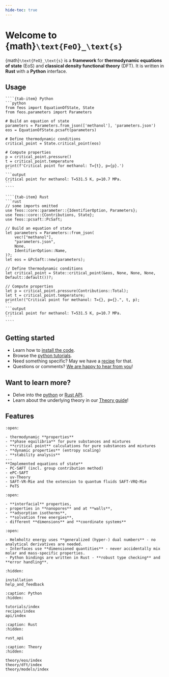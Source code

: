 ```yaml
---
hide-toc: true
---
```


# Welcome to {math}`\text{FeO}_\text{s}`

{math}`\text{FeO}_\text{s}` is a **framework** for **thermodynamic equations of state** (EoS) and **classical density functional theory** (DFT).
It is written in **Rust** with a **Python** interface.

## Usage

`````{tab-set}
````{tab-item} Python
```python
from feos import EquationOfState, State
from feos.parameters import Parameters

# Build an equation of state
parameters = Parameters.from_json(['methanol'], 'parameters.json')
eos = EquationOfState.pcsaft(parameters)

# Define thermodynamic conditions
critical_point = State.critical_point(eos)

# Compute properties
p = critical_point.pressure()
t = critical_point.temperature
print(f'Critical point for methanol: T={t}, p={p}.')
```
```output
Critical point for methanol: T=531.5 K, p=10.7 MPa.
```
````

````{tab-item} Rust
```rust
// some imports omitted
use feos::core::parameter::{IdentifierOption, Parameters};
use feos::core::{Contributions, State};
use feos::pcsaft::PcSaft;

// Build an equation of state
let parameters = Parameters::from_json(
    vec!["methanol"],
    "parameters.json",
    None,
    IdentifierOption::Name,
)?;
let eos = &PcSaft::new(parameters);

// Define thermodynamic conditions
let critical_point = State::critical_point(&eos, None, None, None, Default::default())?;

// Compute properties
let p = critical_point.pressure(Contributions::Total);
let t = critical_point.temperature;
println!("Critical point for methanol: T={}, p={}.", t, p);
```
```output
Critical point for methanol: T=531.5 K, p=10.7 MPa.
```
````
`````

## Getting started

- Learn how to [install the code](installation).
- Browse the [python tutorials](tutorials/index).
- Need something specific? May we have a [recipe](recipes/index) for that.
- Questions or comments? [We are happy to hear from you](help_and_feedback)!

## Want to learn more?
- Delve into the [python](api/index) or [Rust API](rust_api).
- Learn about the underlying theory in our [Theory guide](theory/eos/properties)!

## Features

```{dropdown} Equations of State
:open:

- thermodynamic **properties**
- **phase equilibria** for pure substances and mixtures
- **critical point** calculations for pure substances and mixtures
- **dynamic properties** (entropy scaling)
- **stability analysis**
---
**Implemented equations of state**
- PC-SAFT (incl. group contribution method)
- ePC-SAFT
- uv-Theory
- SAFT-VR-Mie and the extension to quantum fluids SAFT-VRQ-Mie
- PeTS
```

```{dropdown} Density Functional Theory
:open:

- **interfacial** properties,
- properties in **nanopores** and at **walls**,
- **adsorption isotherms**,
- **solvation free energies**,
- different **dimensions** and **coordinate systems**
```

```{dropdown} Extensibility / Usability
:open:

- Helmholtz energy uses **generalized (hyper-) dual numbers** - no analytical derivatives are needed.
- Interfaces use **dimensioned quantities** - never accidentally mix molar and mass-specific properties.
- Python bindings are written in Rust - **robust type checking** and **error handling**.
```

```{toctree}
:hidden:

installation
help_and_feedback
```


```{toctree}
:caption: Python
:hidden:

tutorials/index
recipes/index
api/index
```

```{toctree}
:caption: Rust
:hidden:

rust_api
```

```{toctree}
:caption: Theory
:hidden:

theory/eos/index
theory/dft/index
theory/models/index
```